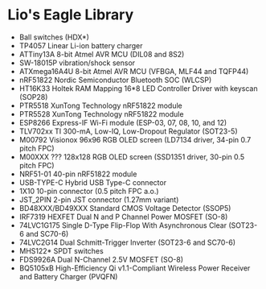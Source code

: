 Lio's Eagle Library
===================

* Ball switches (HDX*)
* TP4057 Linear Li-ion battery charger
* ATTiny13A 8-bit Atmel AVR MCU (DIL08 and 8S2)
* SW-18015P vibration/shock sensor
* ATXmega16A4U 8-bit Atmel AVR MCU (VFBGA, MLF44 and TQFP44)
* nRF51822 Nordic Semiconductor Bluetooth SOC (WLCSP)
* HT16K33 Holtek RAM Mapping 16*8 LED Controller Driver with keyscan (SOP28)
* PTR5518 XunTong Technology nRF51822 module
* PTR5528 XunTong Technology nRF51822 module
* ESP8266 Express-IF Wi-Fi module (ESP-03, 07, 08, 10, and 12)
* TLV702xx TI 300-mA, Low-IQ, Low-Dropout Regulator (SOT23-5)
* M00792 Visionox 96x96 RGB OLED screen (LD7134 driver, 34-pin 0.7 pitch FPC)
* M00XXX ??? 128x128 RGB OLED screen (SSD1351 driver, 30-pin 0.5 pitch FPC)
* NRF51-01 40-pin nRF51822 module
* USB-TYPE-C Hybrid USB Type-C connector
* 1X10 10-pin connector (0.5 pitch FPC a.o.)
* JST_2PIN 2-pin JST connector (1.27mm variant)
* BD48XXX/BD49XXX Standard CMOS Voltage Detector (SSOP5)
* IRF7319 HEXFET Dual N and P Channel Power MOSFET (SO-8)
* 74LVC1G175 Single D-Type Flip-Flop With Asynchronous Clear (SOT23-6 and SC70-6)
* 74LVC2G14 Dual Schmitt-Trigger Inverter (SOT23-6 and SC70-6)
* MHS122* SPDT switches
* FDS9926A Dual N-Channel 2.5V MOSFET (SO-8)
* BQ5105xB High-Efficiency Qi v1.1-Compliant Wireless Power Receiver and Battery Charger (PVQFN)
